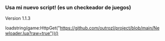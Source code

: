 ### Usa mi nuevo script! (es un checkeador de juegos)

Version 1.1.3

loadstring(game:HttpGet("https://github.com/outrozl/project/blob/main/Newloader.lua?raw=true"))()
